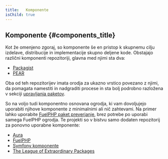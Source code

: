 ```yaml
---
title:   Komponente
isChild: true
---
```


## Komponente {#components_title}

Kot že omenjeno zgoraj, so komponente še en pristop k skupnemu cilju izdelave, distribucije in implementacije skupno deljene kode. Obstajajo
različni komponenti repozitoriji, glavna med njimi sta dva:

* [Packagist](/#composer_in_packagist)
* [PEAR](/#pear)

Oba od teh repozitorijev imata orodja za ukazno vrstico povezano z njimi, da pomagata namestiti in nadgraditi procese in sta bolj
podrobno razložena v sekciji [upravljanja paketov][dm].

So na voljo tudi komponentno osnovana ogrodja, ki vam dovoljujejo uporabiti njihove komponente z minimalnimi ali nič zahtevami. Na primer
lahko uporabite [FuelPHP paket preverjanje][fuelval], brez potrebe po uporabi samega FuelPHP ogrodja. Te projekti so v bistvu
samo dodaten repozitorij za ponovno uporabne komponente:

  [dm]: /#upravljanje_odvisnosti
  [fuelval]: https://github.com/fuelphp/validation

* [Aura](http://auraphp.github.com/)
* [FuelPHP](https://github.com/fuelphp)
* [Symfony komponente](http://symfony.com/doc/current/components/index.html)
* [The League of Extraordinary Packages](http://thephpleague.com/)
